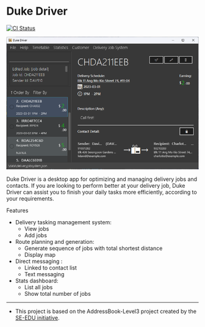 # Duke Driver

[![CI Status](https://github.com/se-edu/addressbook-level3/workflows/Java%20CI/badge.svg)](https://github.com/se-edu/addressbook-level3/actions)

![Ui](docs/images/Ui.png)

Duke Driver is a desktop app for optimizing and managing delivery jobs and contacts. If you are looking to perform better at your delivery job, Duke Driver can assist you to finish your daily tasks more efficiently, according to your requirements.

Features
* Delivery tasking management system: 
    - View jobs
    - Add jobs
* Route planning and generation:
    - Generate sequence of jobs with total shortest distance
    - Display map
* Direct messaging :
    - Linked to contact list
    - Text messaging
* Stats dashboard:
    - List all jobs
    - Show total number of jobs

------------------------------------------------------------------------------------------------------------------------------------------------------------------------
* This project is based on the AddressBook-Level3 project created by the [SE-EDU initiative](https://se-education.org).
